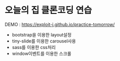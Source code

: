 # 오늘의 집 클론코딩 연습

DEMO : https://exploit-j.github.io/practice-tomorrow/

* bootstrap을 이용한 layout설정
* tiny-slide를 이용한 carousel사용
* sass를 이용한 css처리
* window이벤트를 이용한 스크롤 
